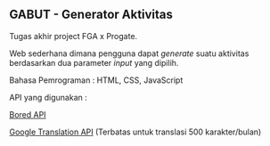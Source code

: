 ## GABUT - Generator Aktivitas
Tugas akhir project FGA x Progate.

Web sederhana dimana pengguna dapat _generate_ suatu aktivitas berdasarkan dua parameter _input_ yang dipilih.


Bahasa Pemrograman : HTML, CSS, JavaScript

API yang digunakan :

[Bored API](https://www.boredapi.com/)

[Google Translation API](https://rapidapi.com/googlecloud/api/google-translate1/) (Terbatas untuk translasi 500 karakter/bulan)
